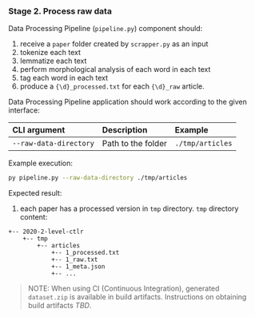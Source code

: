 ### Stage 2. Process raw data

Data Processing Pipeline (`pipeline.py`) component should:
1. receive a `paper` folder created by `scrapper.py` as an input
1. tokenize each text
1. lemmatize each text
1. perform morphological analysis of each word in each text
1. tag each word in each text
1. produce a `{\d}_processed.txt` for each `{\d}_raw` article.

Data Processing Pipeline application should work according to the given interface:

|CLI argument|Description|Example|
|:---|:---|:---|
|`--raw-data-directory`|Path to the folder|`./tmp/articles`|

Example execution:

```bash
py pipeline.py --raw-data-directory ./tmp/articles
```

Expected result:
1. each paper has a processed version in `tmp` directory. `tmp` directory content:
```
+-- 2020-2-level-ctlr
    +-- tmp
        +-- articles
            +-- 1_processed.txt
            +-- 1_raw.txt
            +-- 1_meta.json
            +-- ...
```

> NOTE: When using CI (Continuous Integration), generated `dataset.zip` is available in
> build artifacts. Instructions on obtaining build artifacts *TBD*.
